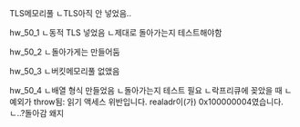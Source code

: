 TLS메모리풀
ㄴTLS아직 안 넣었음..

hw_50_1
ㄴ동적 TLS 넣었음
ㄴ제대로 돌아가는지 테스트해야함

hw_50_2
ㄴ돌아가게는 만들어둠

hw_50_3
ㄴ버킷메모리풀 없앴음

hw_50_4
ㄴ배열 형식 만들었음
ㄴ돌아가는지 테스트 필요
ㄴ락프리큐에 꽂았을 때
 ㄴ예외가 throw됨: 읽기 액세스 위반입니다.
   realadr이(가) 0x100000004였습니다.
ㄴ..?돌아감 왜지
